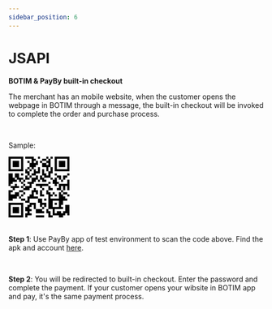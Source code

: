```yaml
---
sidebar_position: 6
---
```


# JSAPI

**BOTIM & PayBy built-in checkout**

The merchant has an mobile website, when the customer opens the webpage in BOTIM through a message, the built-in checkout will be invoked to complete the order and purchase process.

<br/>

Sample:

![jsapi](./pic/demojsapi.png)

<br/>**Step 1**: Use PayBy app of test environment to scan the code above. Find the apk and account [here](/docs/testaccount).

<br/>

**Step 2**: You will be redirected to built-in checkout. Enter the password and complete the payment. If your customer opens your wibsite in BOTIM app and pay, it's the same payment process.

<br/>
